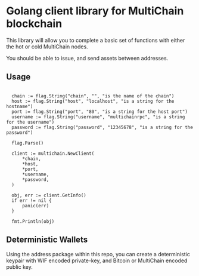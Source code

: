 # Golang client library for MultiChain blockchain

This library will allow you to complete a basic set of functions with either the hot or cold MultiChain nodes.

You should be able to issue, and send assets between addresses.

## Usage

```

  chain := flag.String("chain", "", "is the name of the chain")
  host := flag.String("host", "localhost", "is a string for the hostname")
  port := flag.String("port", "80", "is a string for the host port")
  username := flag.String("username", "multichainrpc", "is a string for the username")
  password := flag.String("password", "12345678", "is a string for the password")

  flag.Parse()

  client := multichain.NewClient(
      *chain,
      *host,
      *port,
      *username,
      *password,
  )
    
  obj, err := client.GetInfo()
  if err != nil {
      panic(err)
  }
  
  fmt.Println(obj)

```
## Deterministic Wallets

Using the address package within this repo, you can create a deterministic keypair with WIF encoded private-key, and Bitcoin or MultiChain encoded public key.
